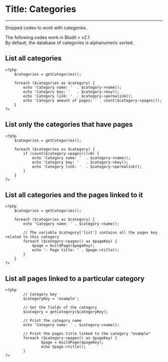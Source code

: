 # Title: Categories
<!-- Position: 5 -->
---
Snipped codes to work with categories.

<div class="note">
The following codes work in Bludit > v2.1
</div>

<div class="note">
By default, the database of categories is alphanumeric sorted.
</div>

## List all categories
```
<?php
	$categories = getCategories();

	foreach ($categories as $category) {
		echo 'Category name: '	. $category->name();
		echo 'Category key: ' 	. $category->key();
		echo 'Category link: ' 	. $category->permalink();
		echo 'Category amount of pages: ' . count($category->pages());
	}
?>
```

## List only the categories that have pages
```
<?php
	$categories = getCategories();

	foreach ($categories as $category) {
		if (count($category->pages())>0) {
			echo 'Category name: '	. $category->name();
			echo 'Category key: ' 	. $category->key();
			echo 'Category link: ' 	. $category->permalink();
		}
	}
?>
```

## List all categories and the pages linked to it
```
<?php
	$categories = getCategories();

	foreach ($categories as $category) {
		echo 'Category name: ' . $category->name();

		// The variable $category['list'] contains all the pages key related to this category
		foreach ($category->pages() as $pageKey) {
			$page = buildPage($pageKey);
			echo '- Page title: ' . $page->title();
		}
	}
?>
```

## List all pages linked to a particular category
```
<?php
        // Category key
        $categoryKey = 'example';

        // Get the fields of the category
        $category = getCategory($categoryKey);

        // Print the category name
        echo 'Category name: ' . $category->name();

        // Print the pages title linked to the category "example"
        foreach ($category->pages() as $pageKey) {
                $page = buildPage($pageKey);
                echo $page->title();
        }
?>
```
